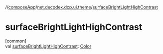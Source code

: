 //[composeApp](../../index.md)/[net.decodex.dcp.ui.theme](index.md)/[surfaceBrightLightHighContrast](surface-bright-light-high-contrast.md)

# surfaceBrightLightHighContrast

[common]\
val [surfaceBrightLightHighContrast](surface-bright-light-high-contrast.md): [Color](https://developer.android.com/reference/kotlin/androidx/compose/ui/graphics/Color.html)
